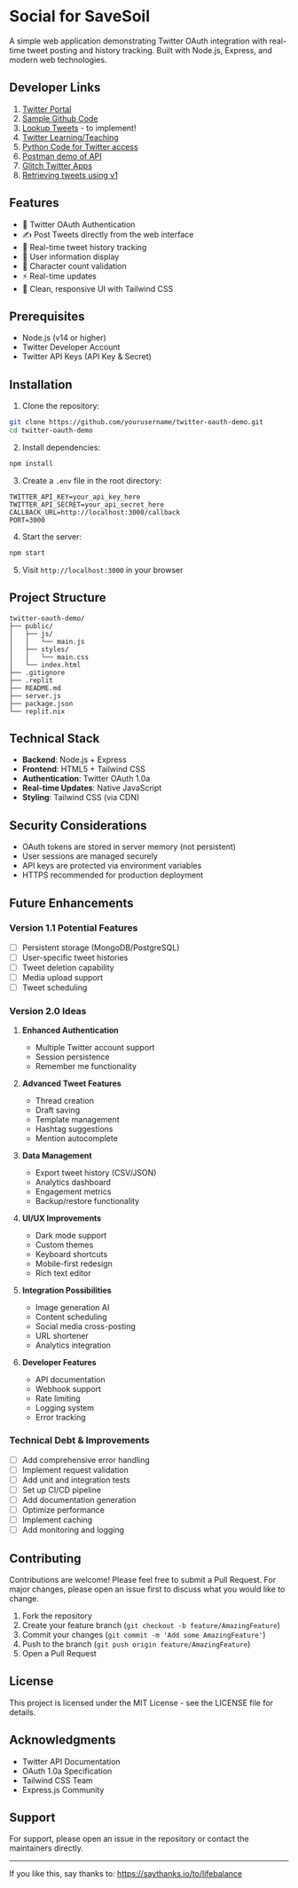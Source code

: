 # Social for SaveSoil 

A simple web application demonstrating Twitter OAuth integration with real-time tweet posting and history tracking. Built with Node.js, Express, and modern web technologies.

## Developer Links
1. [Twitter Portal](https://developer.x.com/en/portal/projects/1873036774559367170/apps )
2. [Sample Github Code](https://github.com/xdevplatform/Twitter-API-v2-sample-code/tree/main/Recent-Search)
3. [Lookup Tweets](https://github.com/xdevplatform/Twitter-API-v2-sample-code/blob/main/Tweet-Lookup/get_tweets_with_bearer_token.js) - to implement!
4. [Twitter Learning/Teaching](https://dev.to/suhemparack/a-guide-to-teaching-with-the-twitter-api-v2-3n08)
5. [Python Code for Twitter access](https://replit.com/@ashokb/ClientsideDifferentLicense#create.py)
6. [Postman demo of API](https://www.postman.com/xapidevelopers/twitter-s-public-workspace/request/cva25a0/create-a-tweet?action=share&source=copy-link&creator=40716226)
7. [Glitch Twitter Apps](https://glitch.com/search?q=twitter)
8. [Retrieving tweets using v1](https://glitch.com/edit/#!/knowing-various-limpet?path=script.js%3A1%3A0)


## Features

- 🔐 Twitter OAuth Authentication
- ✍️ Post Tweets directly from the web interface
- 📜 Real-time tweet history tracking
- 👤 User information display
- 🎯 Character count validation
- ⚡ Real-time updates
- 🎨 Clean, responsive UI with Tailwind CSS

## Prerequisites

- Node.js (v14 or higher)
- Twitter Developer Account
- Twitter API Keys (API Key & Secret)

## Installation

1. Clone the repository:
```bash
git clone https://github.com/yourusername/twitter-oauth-demo.git
cd twitter-oauth-demo
```

2. Install dependencies:
```bash
npm install
```

3. Create a `.env` file in the root directory:
```env
TWITTER_API_KEY=your_api_key_here
TWITTER_API_SECRET=your_api_secret_here
CALLBACK_URL=http://localhost:3000/callback
PORT=3000
```

4. Start the server:
```bash
npm start
```

5. Visit `http://localhost:3000` in your browser

## Project Structure

```
twitter-oauth-demo/
├── public/
│   ├── js/
│   │   └── main.js
│   ├── styles/
│   │   └── main.css
│   └── index.html
├── .gitignore
├── .replit
├── README.md
├── server.js
├── package.json
└── replit.nix
```

## Technical Stack

- **Backend**: Node.js + Express
- **Frontend**: HTML5 + Tailwind CSS
- **Authentication**: Twitter OAuth 1.0a
- **Real-time Updates**: Native JavaScript
- **Styling**: Tailwind CSS (via CDN)

## Security Considerations

- OAuth tokens are stored in server memory (not persistent)
- User sessions are managed securely
- API keys are protected via environment variables
- HTTPS recommended for production deployment

## Future Enhancements

### Version 1.1 Potential Features
- [ ] Persistent storage (MongoDB/PostgreSQL)
- [ ] User-specific tweet histories
- [ ] Tweet deletion capability
- [ ] Media upload support
- [ ] Tweet scheduling

### Version 2.0 Ideas
1. **Enhanced Authentication**
   - Multiple Twitter account support
   - Session persistence
   - Remember me functionality

2. **Advanced Tweet Features**
   - Thread creation
   - Draft saving
   - Template management
   - Hashtag suggestions
   - Mention autocomplete

3. **Data Management**
   - Export tweet history (CSV/JSON)
   - Analytics dashboard
   - Engagement metrics
   - Backup/restore functionality

4. **UI/UX Improvements**
   - Dark mode support
   - Custom themes
   - Keyboard shortcuts
   - Mobile-first redesign
   - Rich text editor

5. **Integration Possibilities**
   - Image generation AI
   - Content scheduling
   - Social media cross-posting
   - URL shortener
   - Analytics integration

6. **Developer Features**
   - API documentation
   - Webhook support
   - Rate limiting
   - Logging system
   - Error tracking

### Technical Debt & Improvements
- [ ] Add comprehensive error handling
- [ ] Implement request validation
- [ ] Add unit and integration tests
- [ ] Set up CI/CD pipeline
- [ ] Add documentation generation
- [ ] Optimize performance
- [ ] Implement caching
- [ ] Add monitoring and logging

## Contributing

Contributions are welcome! Please feel free to submit a Pull Request. For major changes, please open an issue first to discuss what you would like to change.

1. Fork the repository
2. Create your feature branch (`git checkout -b feature/AmazingFeature`)
3. Commit your changes (`git commit -m 'Add some AmazingFeature'`)
4. Push to the branch (`git push origin feature/AmazingFeature`)
5. Open a Pull Request

## License

This project is licensed under the MIT License - see the LICENSE file for details.

## Acknowledgments

- Twitter API Documentation
- OAuth 1.0a Specification
- Tailwind CSS Team
- Express.js Community

## Support

For support, please open an issue in the repository or contact the maintainers directly.

---
If you like this, say thanks to: https://saythanks.io/to/lifebalance 
